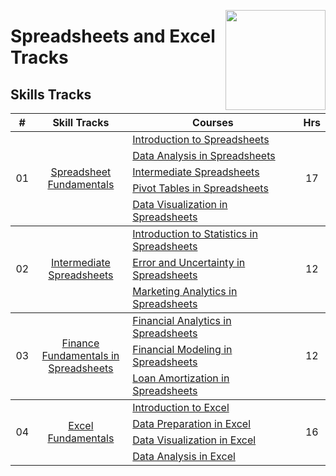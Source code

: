 <a href="https://datacamp.com/"><img align="right" width="160" src="/logos/datacamp.png"></img></a>

# Spreadsheets and Excel Tracks

## Skills Tracks

<table>
    <thead>
        <tr>
<th width="25px">#</th>
<th width="250px">Skill Tracks</th>
<th width="900px">Courses</th>
<th width="25px">Hrs</th>
        </tr>
    </thead>
    <tbody>
            <tr>
                <td rowspan=5 align="center">01</td>
                <td rowspan=5 align="center">
<a href="https://app.datacamp.com/learn/skill-tracks/spreadsheet-fundamentals">Spreadsheet Fundamentals</a><br>
                </td>
                <td><a href="https://app.datacamp.com/learn/courses/introduction-to-spreadsheets">Introduction to Spreadsheets</a></td>
                <td rowspan=5 align="center">17</td>
            </tr>
            <tr><td><a href="https://app.datacamp.com/learn/courses/data-analysis-in-spreadsheets">Data Analysis in Spreadsheets</a></td></tr>
            <tr><td><a href="https://app.datacamp.com/learn/courses/intermediate-spreadsheets">Intermediate Spreadsheets</a></td></tr>
            <tr><td><a href="https://app.datacamp.com/learn/courses/pivot-tables-in-spreadsheets">Pivot Tables in Spreadsheets</a></td></tr>
            <tr><td><a href="https://app.datacamp.com/learn/courses/data-visualization-in-spreadsheets">Data Visualization in Spreadsheets</a></td></tr>
    </tbody>
    <tbody>
            <tr>
                <td rowspan=3 align="center">02</td>
                <td rowspan=3 align="center">
<a href="https://app.datacamp.com/learn/skill-tracks/intermediate-spreadsheets">Intermediate Spreadsheets</a><br>
                </td>
                <td><a href="https://app.datacamp.com/learn/courses/introduction-to-statistics-in-spreadsheets">Introduction to Statistics in Spreadsheets</a></td>
                <td rowspan=3 align="center">12</td>
            </tr>
            <tr><td><a href="https://app.datacamp.com/learn/courses/error-and-uncertainty-in-spreadsheets">Error and Uncertainty in Spreadsheets</a></td></tr>
            <tr><td><a href="https://app.datacamp.com/learn/courses/marketing-analytics-in-spreadsheets">Marketing Analytics in Spreadsheets</a></td></tr>
    </tbody>
    <tbody>
            <tr>
                <td rowspan=3 align="center">03</td>
                <td rowspan=3 align="center">
<a href="https://app.datacamp.com/learn/skill-tracks/finance-fundamentals-in-spreadsheets">Finance Fundamentals in Spreadsheets</a><br>
                </td>
                <td><a href="https://app.datacamp.com/learn/courses/financial-analytics-in-spreadsheets">Financial Analytics in Spreadsheets</a></td>
                <td rowspan=3 align="center">12</td>
            </tr>
            <tr><td><a href="https://app.datacamp.com/learn/courses/financial-modeling-in-spreadsheets">Financial Modeling in Spreadsheets</a></td></tr>
            <tr><td><a href="https://app.datacamp.com/learn/courses/loan-amortization-in-spreadsheets">Loan Amortization in Spreadsheets</a></td></tr>
    </tbody>
    <tbody>
            <tr>
                <td rowspan=4 align="center">04</td>
                <td rowspan=4 align="center">
<a href="https://app.datacamp.com/learn/skill-tracks/excel-fundamentals">Excel Fundamentals</a><br>
                </td>
                <td><a href="https://app.datacamp.com/learn/courses/introduction-to-excel">Introduction to Excel</a></td>
                <td rowspan=4 align="center">16</td>
            </tr>
            <tr><td><a href="https://app.datacamp.com/learn/courses/data-preparation-in-excel">Data Preparation in Excel</a></td></tr>
            <tr><td><a href="https://app.datacamp.com/learn/courses/data-visualization-in-excel">Data Visualization in Excel</a></td></tr>
            <tr><td><a href="https://app.datacamp.com/learn/courses/data-analysis-in-excel">Data Analysis in Excel</a></td></tr>
    </tbody>
</table>

